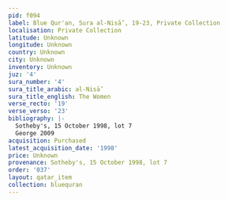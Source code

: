 ```yaml
---
pid: f094
label: Blue Qur'an, Sura al-Nisā’, 19-23, Private Collection
localisation: Private Collection
latitude: Unknown
longitude: Unknown
country: Unknown
city: Unknown
inventory: Unknown
juz: '4'
sura_number: '4'
sura_title_arabic: al-Nisā’
sura_title_english: The Women
verse_recto: '19'
verse_verso: '23'
bibliography: |-
  Sotheby's, 15 October 1998, lot 7
  George 2009
acquisition: Purchased
latest_acquisition_date: '1998'
price: Unknown
provenance: Sotheby's, 15 October 1998, lot 7
order: '037'
layout: qatar_item
collection: bluequran
---
```

